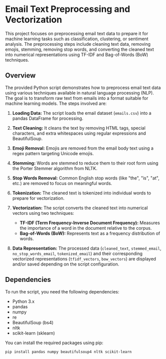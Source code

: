 # Email Text Preprocessing and Vectorization

This project focuses on preprocessing email text data to prepare it for machine learning tasks such as classification, clustering, or sentiment analysis. The preprocessing steps include cleaning text data, removing emojis, stemming, removing stop words, and converting the cleaned text into numerical representations using TF-IDF and Bag-of-Words (BoW) techniques.

## Overview

The provided Python script demonstrates how to preprocess email text data using various techniques available in natural language processing (NLP). The goal is to transform raw text from emails into a format suitable for machine learning models. The steps involved are:

1. **Loading Data:** The script loads the email dataset (`emails.csv`) into a pandas DataFrame for processing.

2. **Text Cleaning:** It cleans the text by removing HTML tags, special characters, and extra whitespaces using regular expressions and BeautifulSoup.

3. **Emoji Removal:** Emojis are removed from the email body text using a regex pattern targeting Unicode emojis.

4. **Stemming:** Words are stemmed to reduce them to their root form using the Porter Stemmer algorithm from NLTK.

5. **Stop Words Removal:** Common English stop words (like "the", "is", "at", etc.) are removed to focus on meaningful words.

6. **Tokenization:** The cleaned text is tokenized into individual words to prepare for vectorization.

7. **Vectorization:** The script converts the cleaned text into numerical vectors using two techniques:
   - **TF-IDF (Term Frequency-Inverse Document Frequency):** Measures the importance of a word in the document relative to the corpus.
   - **Bag-of-Words (BoW):** Represents text as a frequency distribution of words.

8. **Data Representation:** The processed data (`cleaned_text`, `stemmed_email`, `no_stop_words_email`, `tokenized_email`) and their corresponding vectorized representations (`tfidf_vectors`, `bow_vectors`) are displayed and/or saved depending on the script configuration.

## Dependencies

To run the script, you need the following dependencies:

- Python 3.x
- pandas
- numpy
- re
- BeautifulSoup (bs4)
- nltk
- scikit-learn (sklearn)

You can install the required packages using pip:

```bash
pip install pandas numpy beautifulsoup4 nltk scikit-learn
